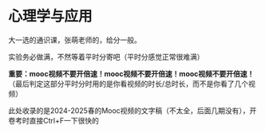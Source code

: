 # 心理学与应用

大一选的通识课，张萌老师的，给分一般。

实验务必做满，不然等着平时分寄吧（平时分感觉正常很难满）

**重要：mooc视频不要开倍速！mooc视频不要开倍速！mooc视频不要开倍速！**（最后判定这部分平时分时用的是你看视频的时长/总时长，而不是你看了几个视频）

此处收录的是2024-2025春的Mooc视频的文字稿（不太全，后面几期没有），开卷考时直接Ctrl+F一下很快的
